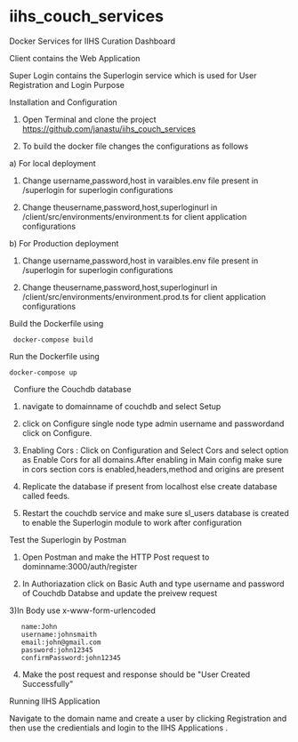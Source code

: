 # iihs_couch_services
Docker Services for IIHS Curation Dashboard


Client  contains the Web Application

Super Login  contains the Superlogin service which is used for User Registration and Login Purpose


Installation and Configuration

  1) Open Terminal and clone the project https://github.com/janastu/iihs_couch_services

  2) To build the docker file changes the configurations as follows

a) For local deployment


   1) Change username,password,host in varaibles.env file present in /superlogin  for superlogin configurations 
   
   
   2) Change theusername,password,host,superloginurl in /client/src/environments/environment.ts  for client application configurations
 
b) For Production deployment


   1) Change username,password,host in varaibles.env file present in /superlogin  for superlogin configurations 
   
   
   2) Change theusername,password,host,superloginurl in /client/src/environments/environment.prod.ts  for client application configurations
   
Build the Dockerfile using    

     docker-compose build

Run the Dockerfile using     
    
    docker-compose up
   
Confiure the Couchdb database
   
   1) navigate to domainname of couchdb and select Setup 
   
   2) click on Configure single node type admin username and passwordand click on Configure.
   
   3) Enabling Cors : Click on Configuration and Select Cors and select option as Enable Cors for all domains.After enabling in Main       config make sure in cors section cors is enabled,headers,method and origins are present 
   
   3) Replicate the database if present from localhost else create database called feeds.
   
   4) Restart the couchdb service and make sure sl_users database is created to enable the Superlogin module to work after configuration
   
Test the Superlogin by Postman

   1) Open Postman and make the HTTP Post request to dominname:3000/auth/register 
   
   2) In Authoriazation click on Basic Auth and type username and password of Couchdb Databse and update the preivew request
   
   3)In Body use x-www-form-urlencoded
       
       name:John
       username:johnsmaith
       email:john@gmail.com
       password:john12345
       confirmPassword:john12345
      
   4) Make the post request and response should be "User Created Successfully"
   
   
  Running IIHS Application
  
  Navigate to the domain name and create a user by clicking Registration and then use the credientials and login to the IIHS Applications . 
    
   
   
   
 
 

